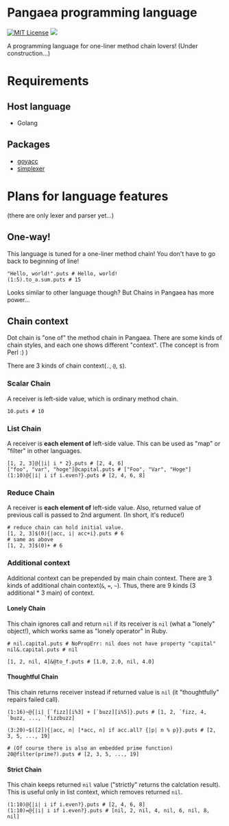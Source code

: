 # Pangaea programming language
[![MIT License](https://img.shields.io/badge/license-MIT-blue.svg?style=flat)](LICENSE)
![](https://github.com/Syuparn/Pangaea/workflows/GoTest/badge.svg?branch=master)

A programming language for one-liner method chain lovers! (Under construction...)

# Requirements
## Host language
- Golang

## Packages
- [goyacc](https://godoc.org/golang.org/x/tools/cmd/goyacc)
- [simplexer](github.com/macrat/simplexer)

# Plans for language features
(there are only lexer and parser yet...)

## One-way!
This language is tuned for a one-liner method chain!
You don't have to go back to beginning of line!

```
"Hello, world!".puts # Hello, world!
(1:5).to_a.sum.puts # 15
```

Looks similar to other language though?
But Chains in Pangaea has more power...

## Chain context
Dot chain is "one of" the method chain in Pangaea.
There are some kinds of chain styles, and each one shows different "context".
(The concept is from Perl :) )

There are 3 kinds of chain context(`.`, `@`, `$`).

### Scalar Chain
A receiver is left-side value, which is ordinary method chain.

```
10.puts # 10
```

### List Chain
A receiver is **each element of** left-side value.
This can be used as "map" or "filter" in other languages.

```
[1, 2, 3]@{|i| i * 2}.puts # [2, 4, 6]
["foo", "var", "hoge"]@capital.puts # ["Foo", "Var", "Hoge"]
(1:10)@{|i| i if i.even?}.puts # [2, 4, 6, 8]
```

### Reduce Chain
A receiver is **each element of** left-side value.
Also, returned value of previous call is passed to 2nd argument.
(In short, it's reduce!)

```
# reduce chain can hold initial value.
[1, 2, 3]$(0){|acc, i| acc+i}.puts # 6
# same as above
[1, 2, 3]$(0)+ # 6
```

### Additional context
Additional context can be prepended by main chain context.
There are 3 kinds of additional chain context(`&`, `=`, `~`).
Thus, there are 9 kinds (3 additional * 3 main) of context.

#### Lonely Chain
This chain ignores call and return `nil` if its receiver is `nil` (what a "lonely" object!),
which works same as "lonely operator" in Ruby.

```
# nil.capital.puts # NoPropErr: nil does not have property "capital"
nil&.capital.puts # nil

[1, 2, nil, 4]&@to_f.puts # [1.0, 2.0, nil, 4.0]
```

#### Thoughtful Chain
This chain returns receiver instead if returned value is `nil`
(it "thoughtfully" repairs failed call).

```
(1:16)~@{|i| [`fizz][i%3] + [`buzz][i%5]}.puts # [1, 2, `fizz, 4, `buzz, ..., `fizzbuzz]

(3:20)~$([2]){|acc, n| [*acc, n] if acc.all? {|p| n % p}}.puts # [2, 3, 5, ..., 19]

# (Of course there is also an embedded prime function)
20@filter(prime?).puts # [2, 3, 5, ..., 19]
```

#### Strict Chain
This chain keeps returned `nil` value ("strictly" returns the calclation result).
This is useful only in list context, which removes returned `nil`.

```
(1:10)@{|i| i if i.even?}.puts # [2, 4, 6, 8]
(1:10)=@{|i| i if i.even?}.puts # [nil, 2, nil, 4, nil, 6, nil, 8, nil]
```
